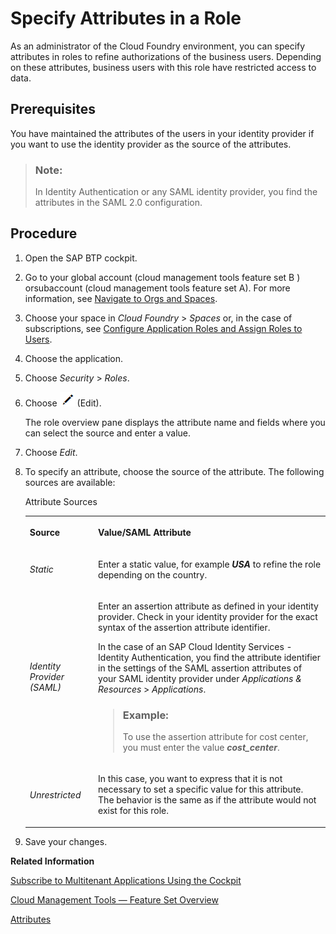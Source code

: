 <!-- loio4827f0bbe27d459fad8342896d4e569b -->

# Specify Attributes in a Role

As an administrator of the Cloud Foundry environment, you can specify attributes in roles to refine authorizations of the business users. Depending on these attributes, business users with this role have restricted access to data.



<a name="loio4827f0bbe27d459fad8342896d4e569b__prereq_dm3_wjq_wcb"/>

## Prerequisites

You have maintained the attributes of the users in your identity provider if you want to use the identity provider as the source of the attributes.

> ### Note:  
> In Identity Authentication or any SAML identity provider, you find the attributes in the SAML 2.0 configuration.



## Procedure

1.  Open the SAP BTP cockpit.

2.  Go to your global account \(cloud management tools feature set B \) orsubaccount \(cloud management tools feature set A\). For more information, see [Navigate to Orgs and Spaces](Navigate_to_Orgs_and_Spaces_5bf8735.md).

3.  Choose your space in *Cloud Foundry* \> *Spaces* or, in the case of subscriptions, see [Configure Application Roles and Assign Roles to Users](Configure_Application_Roles_and_Assign_Roles_to_Users_56a7153.md).

4.  Choose the application.

5.  Choose *Security* \> *Roles*.

6.  Choose ![](images/Edit_Icon_abfe424.png) \(Edit\).

    The role overview pane displays the attribute name and fields where you can select the source and enter a value.

7.  Choose *Edit*.

8.  To specify an attribute, choose the source of the attribute. The following sources are available:

    <a name="loio4827f0bbe27d459fad8342896d4e569b__table_iyh_gps_5cb"/>Attribute Sources


    <table>
    <tr>
    <th>

    Source


    
    </th>
    <th>

    Value/SAML Attribute


    
    </th>
    </tr>
    <tr>
    <td>

     *Static* 


    
    </td>
    <td>

    Enter a static value, for example ***USA*** to refine the role depending on the country.


    
    </td>
    </tr>
    <tr>
    <td>

     *Identity Provider \(SAML\)* 


    
    </td>
    <td>

    Enter an assertion attribute as defined in your identity provider. Check in your identity provider for the exact syntax of the assertion attribute identifier.

    In the case of an SAP Cloud Identity Services - Identity Authentication, you find the attribute identifier in the settings of the SAML assertion attributes of your SAML identity provider under *Applications & Resources* \> *Applications*.

    > ### Example:  
    > To use the assertion attribute for cost center, you must enter the value ***cost\_center***.


    
    </td>
    </tr>
    <tr>
    <td>

     *Unrestricted* 


    
    </td>
    <td>

    In this case, you want to express that it is not necessary to set a specific value for this attribute. The behavior is the same as if the attribute would not exist for this role.


    
    </td>
    </tr>
    </table>
    
9.  Save your changes.


**Related Information**  


[Subscribe to Multitenant Applications Using the Cockpit](Subscribe_to_Multitenant_Applications_Using_the_Cockpit_7a3e396.md "Subscribe to multitenant applications from the Subscriptions page in the SAP BTP cockpit.")

[Cloud Management Tools — Feature Set Overview](../10-concepts/Cloud_Management_Tools_—_Feature_Set_Overview_caf4e4e.md "Cloud management tools represent the group of technologies designed for managing SAP BTP.")

[Attributes](Attributes_713f52a.md "Attributes use information that is specific to the user, for example the user's country. If the application developer in the Cloud Foundry environment of SAP BTP has created a country attribute to a role, this restricts the data a business user can see based on this attribute.")

